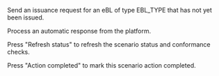 Send an issuance request for an eBL of type EBL_TYPE that has not yet been issued.

Process an automatic response from the platform.

Press "Refresh status" to refresh the scenario status and conformance checks.

Press "Action completed" to mark this scenario action completed.

